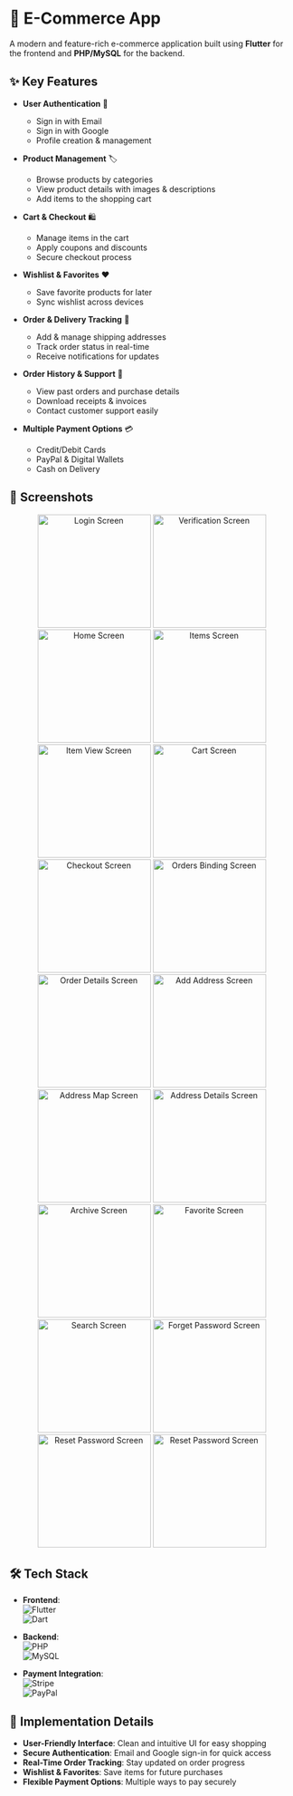 # 🛒 E-Commerce App  
A modern and feature-rich e-commerce application built using **Flutter** for the frontend and **PHP/MySQL** for the backend.

## ✨ Key Features
- **User Authentication** 🔐
  - Sign in with Email
  - Sign in with Google
  - Profile creation & management

- **Product Management** 🏷️
  - Browse products by categories
  - View product details with images & descriptions
  - Add items to the shopping cart

- **Cart & Checkout** 🛍️
  - Manage items in the cart
  - Apply coupons and discounts
  - Secure checkout process

- **Wishlist & Favorites** ❤️
  - Save favorite products for later
  - Sync wishlist across devices

- **Order & Delivery Tracking** 🚚
  - Add & manage shipping addresses
  - Track order status in real-time
  - Receive notifications for updates

- **Order History & Support** 📜
  - View past orders and purchase details
  - Download receipts & invoices
  - Contact customer support easily

- **Multiple Payment Options** 💳
  - Credit/Debit Cards
  - PayPal & Digital Wallets
  - Cash on Delivery

## 📸 Screenshots
<div align="center">
  <img src="./assets/screenshots/0-home.png" width="200" alt="Login Screen">
  <img src="./assets/screenshots/1-items.png" width="200" alt="Verification Screen">
  <img src="./assets/screenshots/2-itemsView.png" width="200" alt="Home Screen">
  <img src="./assets/screenshots/3-cart.png" width="200" alt="Items Screen">
  <img src="./assets/screenshots/4-checkout.png" width="200" alt="Item View Screen">
  <img src="./assets/screenshots/5-ordersbinding.png" width="200" alt="Cart Screen">
  <img src="./assets/screenshots/6-orderDeatils.png" width="200" alt="Checkout Screen">
  <img src="./assets/screenshots/7-addAdress.png" width="200" alt="Orders Binding Screen">
  <img src="./assets/screenshots/8-adressMap.png" width="200" alt="Order Details Screen">
  <img src="./assets/screenshots/9-adressDetails.png" width="200" alt="Add Address Screen">
  <img src="./assets/screenshots/10-archive.png" width="200" alt="Address Map Screen">
  <img src="./assets/screenshots/11-favorite.png" width="200" alt="Address Details Screen">
  <img src="./assets/screenshots/12-search.png" width="200" alt="Archive Screen">
  <img src="./assets/screenshots/13-login.png" width="200" alt="Favorite Screen">
  <img src="./assets/screenshots/14-signu.png" width="200" alt="Search Screen">
  <img src="./assets/screenshots/15-verifycode.png" width="200" alt="Forget Password Screen">
  <img src="./assets/screenshots/16-forgetpassword.png" width="200" alt="Reset Password Screen">
  <img src="./assets/screenshots/17-resetPassword.png" width="200" alt="Reset Password Screen">
</div>

## 🛠️ Tech Stack
- **Frontend**:  
  <img src="https://img.shields.io/badge/Flutter-02569B?style=flat&logo=flutter&logoColor=white" alt="Flutter">  
  <img src="https://img.shields.io/badge/Dart-0175C2?style=flat&logo=dart&logoColor=white" alt="Dart">

- **Backend**:  
  <img src="https://img.shields.io/badge/PHP-777BB4?style=flat&logo=php&logoColor=white" alt="PHP">  
  <img src="https://img.shields.io/badge/MySQL-4479A1?style=flat&logo=mysql&logoColor=white" alt="MySQL">

- **Payment Integration**:  
  <img src="https://img.shields.io/badge/Stripe-008CDD?style=flat&logo=stripe&logoColor=white" alt="Stripe">  
  <img src="https://img.shields.io/badge/PayPal-00457C?style=flat&logo=paypal&logoColor=white" alt="PayPal">

## 🚀 Implementation Details
- **User-Friendly Interface**: Clean and intuitive UI for easy shopping
- **Secure Authentication**: Email and Google sign-in for quick access
- **Real-Time Order Tracking**: Stay updated on order progress
- **Wishlist & Favorites**: Save items for future purchases
- **Flexible Payment Options**: Multiple ways to pay securely
